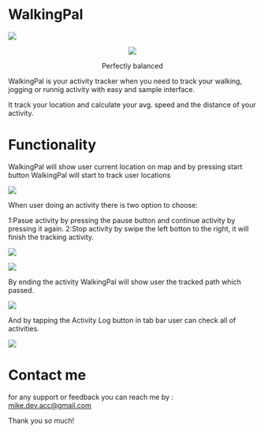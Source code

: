 # WalkingPal

![](Images/WalkingIcon128x640.png)

<div align="center">
<img src="Images/Stop-Function1.gif" >
<p>Perfectly balanced</p>
</div>

WalkingPal is your activity tracker when you need to track your walking, jogging or runnig activity with easy and sample interface.

It track your location and calculate your avg. speed and the distance of your activity.

# Functionality 

WalkingPal will show user current location on map and by pressing start button WalkingPal will start to track user locations

![](Images/ScreenShot1.png)

When user doing an activity there is two option to choose:

1:Pasue activity by pressing the pause button and continue activity by pressing it again.
2:Stop activity by swipe the left botton to the right, it will finish the tracking activity.

![](Images/ScreenShot3.png)

![](Images/Stop-Function1.gif)

By ending the activity WalkingPal will show user the tracked path which passed.

![](Images/ScreenShot4.png)

And by tapping the Activity Log button in tab bar user can check all of activities.

![](Images/ScreenShot2.png)


# Contact me

for any support or feedback you can reach me by : mike.dev.acc@gmail.com

Thank you so much!



